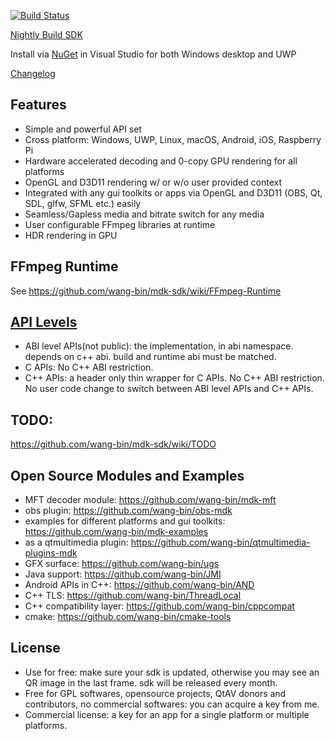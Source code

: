 [![Build Status](https://dev.azure.com/kb137035/mdk/_apis/build/status/mdk-CI-yaml?branchName=master)](https://dev.azure.com/kb137035/mdk/_build/latest?definitionId=2&branchName=master)

[Nightly Build SDK](https://sourceforge.net/projects/mdk-sdk/files/nightly/)

Install via [NuGet](https://www.nuget.org/packages/mdk) in Visual Studio for both Windows desktop and UWP

[Changelog](https://github.com/wang-bin/mdk-sdk/blob/master/Changelog.md)

## Features
- Simple and powerful API set
- Cross platform: Windows, UWP, Linux, macOS, Android, iOS, Raspberry Pi
- Hardware accelerated decoding and 0-copy GPU rendering for all platforms
- OpenGL and D3D11 rendering w/ or w/o user provided context
- Integrated with any gui toolkits or apps via OpenGL and D3D11 (OBS, Qt, SDL, glfw, SFML etc.) easily
- Seamless/Gapless media and bitrate switch for any media
- User configurable FFmpeg libraries at runtime
- HDR rendering in GPU

## FFmpeg Runtime
See https://github.com/wang-bin/mdk-sdk/wiki/FFmpeg-Runtime

## [API Levels](https://github.com/wang-bin/mdk-sdk/wiki/%E9%80%9A%E7%94%A8ABI%E7%9A%84CPP%E5%BA%93API%E8%AE%BE%E8%AE%A1)
- ABI level APIs(not public): the implementation, in abi namespace. depends on c++ abi. build and runtime abi must be matched.
- C APIs: No C++ ABI restriction.
- C++ APIs: a header only thin wrapper for C APIs. No C++ ABI restriction. No user code change to switch between ABI level APIs and C++ APIs.

## TODO:
https://github.com/wang-bin/mdk-sdk/wiki/TODO

## Open Source Modules and Examples
- MFT decoder module: https://github.com/wang-bin/mdk-mft
- obs plugin: https://github.com/wang-bin/obs-mdk
- examples for different platforms and gui toolkits: https://github.com/wang-bin/mdk-examples
- as a qtmultimedia plugin: https://github.com/wang-bin/qtmultimedia-plugins-mdk
- GFX surface: https://github.com/wang-bin/ugs
- Java support: https://github.com/wang-bin/JMI
- Android APIs in C++: https://github.com/wang-bin/AND
- C++ TLS: https://github.com/wang-bin/ThreadLocal
- C++ compatibility layer: https://github.com/wang-bin/cppcompat
- cmake: https://github.com/wang-bin/cmake-tools

## License
- Use for free: make sure your sdk is updated, otherwise you may see an QR image in the last frame. sdk will be released every month.
- Free for GPL softwares, opensource projects, QtAV donors and contributors, no commercial softwares: you can acquire a key from me.
- Commercial license: a key for an app for a single platform or multiple platforms.
